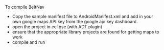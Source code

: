 
To compile BeltNav
 - Copy the sample manifest file to AndroidManifest.xml and add in your own google maps API key from the google api key dashboard.
 - open the project in eclipse (with ADT plugin)
 - ensure that the appropriate library projects are found for getting maps to work
 - compile and run

